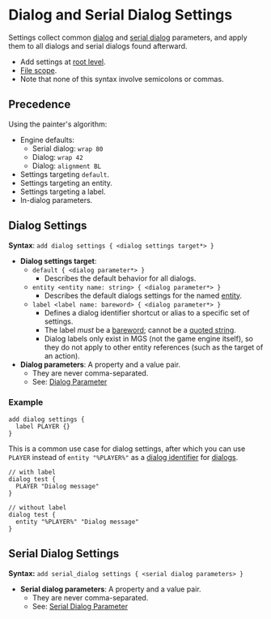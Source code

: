 # Dialog and Serial Dialog Settings

 Settings collect common [dialog](dialogs) and [serial dialog](serial_dialogs) parameters, and apply them to all dialogs and serial dialogs found afterward.
 
- Add settings at [root level](syntax_scopes#syntax-contexts).
- [File scope](syntax_scopes#file-scope).
- Note that none of this syntax involve semicolons or commas.

## Precedence

Using the painter's algorithm:

- Engine defaults:
	- Serial dialog: `wrap 80`
	- Dialog: `wrap 42`
	- Dialog: `alignment BL`
- Settings targeting `default`.
- Settings targeting an entity.
- Settings targeting a label.
- In-dialog parameters.

## Dialog Settings

**Syntax**: `add dialog settings { <dialog settings target*> }`

- **Dialog settings target**:
	- `default { <dialog parameter*> }`
		- Describes the default behavior for all dialogs.
	- `entity <entity name: string> { <dialog parameter*> }`
		- Describes the default dialogs settings for the named [entity](entities).
	- `label <label name: bareword> { <dialog parameter*> }`
		- Defines a dialog identifier shortcut or alias to a specific set of settings.
		- The label *must* be a [bareword](primitive_types#bareword); cannot be a  [quoted string](primitive_types#quoted-string).
		- Dialog labels only exist in MGS (not the game engine itself), so they do not apply to other entity references (such as the target of an action).
- **Dialog parameters**: A property and a value pair.
	- They are never comma-separated.
	- See: [Dialog Parameter](dialogs#dialog-parameter)

### Example

```mgs{2}
add dialog settings {
  label PLAYER {}
}
```

This is a common use case for dialog settings, after which you can use `PLAYER` instead of `entity "%PLAYER%"` as a [dialog identifier](dialogs#dialog-identifier) for [dialogs](dialogs).

```mgs{3,8}
// with label
dialog test {
  PLAYER "Dialog message"
}

// without label
dialog test {
  entity "%PLAYER%" "Dialog message"
}
```

## Serial Dialog Settings

**Syntax:** `add serial_dialog settings { <serial dialog parameters> }`

- **Serial dialog parameters**: A property and a value pair.
	- They are never comma-separated.
	- See: [Serial Dialog Parameter](serial_dialogs#serial-dialog-parameter)
